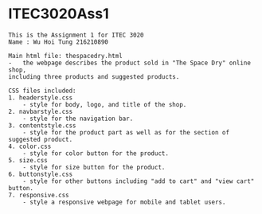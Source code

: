 # ITEC3020Ass1
	This is the Assignment 1 for ITEC 3020
	Name : Wu Hoi Tung 216210890
	
	Main html file: thespacedry.html
	-	the webpage describes the product sold in "The Space Dry" online shop, 
	including three products and suggested products.
	
	CSS files included:
	1. headerstyle.css
		- style for body, logo, and title of the shop.
	2. navbarstyle.css 
		- style for the navigation bar.
	3. contentstyle.css
		- style for the product part as well as for the section of suggested product.
	4. color.css
		- style for color button for the product.
	5. size.css
		- style for size button for the product.
	6. buttonstyle.css
		- style for other buttons including "add to cart" and "view cart" button.
	7. responsive.css
		- style a responsive webpage for mobile and tablet users.
